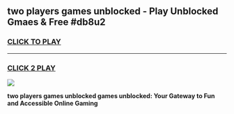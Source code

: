 
## two players games unblocked - Play Unblocked Gmaes & Free #db8u2
<h3>
<a href="https://news.freeplayer.one?title=two_players_games_unblocked&ref=03M">CLICK TO PLAY</a></h3>
<hr>

<h3>
<a href="https://news.freeplayer.one?title=two_players_games_unblocked&ref=03M">CLICK 2 PLAY</a>
  
</h3>

<a href="https://news.freeplayer.one?title=two_players_games_unblocked&ref=03M"><img src="https://clearcache.store/games.png"></a>


**two players games unblocked games unblocked: Your Gateway to Fun and Accessible Online Gaming**
